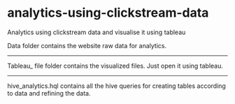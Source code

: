 # analytics-using-clickstream-data
Analytics using clickstream data and visualise it using tableau

Data folder contains the website raw data for analytics. 
_______
Tableau_ file folder contains the visualized files. Just open it using tableau.
___________
hive_analytics.hql contains all the hive queries for creating tables according to data  and refining the data.
